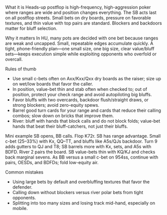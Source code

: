 What it is
Heads-up postflop is high-frequency, high-aggression poker where ranges are wide and position changes everything. The SB acts last on all postflop streets. Small bets on dry boards, pressure on favorable textures, and thin value with top pairs are standard. Blockers and backdoors matter for bluff selection.

Why it matters
In HU, many pots are decided with one bet because ranges are weak and uncapped. Small, repeatable edges accumulate quickly. A tight, phone-friendly plan—one small size, one big size, clear value/bluff sets—keeps execution simple while exploiting opponents who overfold or overcall.

Rules of thumb
* Use small c-bets often on Axx/Kxx/Qxx dry boards as the raiser; size up on wet/low boards that favor the caller.
* In position, value-bet thin and stab often when checked to; out of position, protect your check range and avoid autopiloting big bluffs.
* Favor bluffs with two overcards, backdoor flush/straight draws, or strong blockers; avoid zero-equity spews.
* Barrel good turn cards for your range and cards that reduce their calling combos; slow down on bricks that improve them.
* River: bluff with hands that block calls and do not block folds; value-bet hands that beat their bluff-catchers, not just their bluffs.

Mini example
SB opens, BB calls. Flop K72r. SB has range advantage. Small c-bet (25–33%) with Kx, QQ–TT, and bluffs like A5s/QJs backdoor. Turn 9 adds gutters to QJ and T8; SB barrels more with Kx, sets, and A5s with BDFD. River 2 pairs the board. SB value-bets thin with KQ/KJ and checks back marginal sevens. As BB versus a small c-bet on 954ss, continue with pairs, OESDs, and BDFDs; fold low-equity air.

Common mistakes
* Using large bets by default and overbluffing textures that favor the defender.
* Calling down without blockers versus river polar bets from tight opponents.
* Splitting into too many sizes and losing track mid-hand, especially on mobile.
